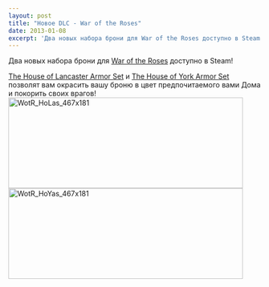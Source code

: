 ```yaml
---
layout: post
title: "Новое DLC - War of the Roses"
date: 2013-01-08
excerpt: 'Два новых набора брони для War of the Roses доступно в Steam!'
---
```


Два новых набора брони для <a href="http://store.steampowered.com/app/42160/" target="_blank">War of the Roses</a> доступно в Steam!

<a href="http://store.steampowered.com/app/218841/" target="_blank">The House of Lancaster Armor Set</a> и <a href="http://store.steampowered.com/app/218842/" target="_blank">The House of York Armor Set</a> позволят вам окрасить вашу броню в цвет предпочитаемого вами Дома и покорить своих врагов!
<br />
<a href="http://store.steampowered.com/app/42160/" target="_blank"><img class="alignnone size-full wp-image-368" alt="WotR_HoLas_467x181" src="http://gamersoul.ru/wp-content/uploads/2013/01/WotR_HoLas_467x181.jpg" width="467" height="181" /></a>
<br />
<a href="http://store.steampowered.com/app/42160/" target="_blank"><img class="alignnone size-full wp-image-369" alt="WotR_HoYas_467x181" src="http://gamersoul.ru/wp-content/uploads/2013/01/WotR_HoYas_467x181.jpg" width="467" height="181" /></a>
